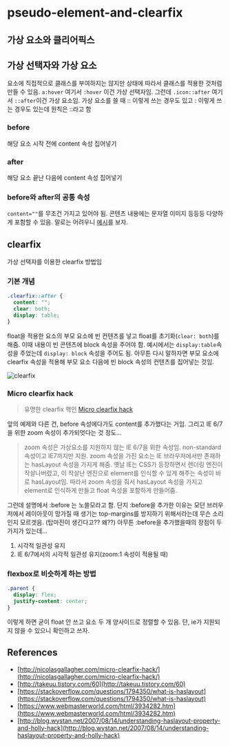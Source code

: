 # pseudo-element-and-clearfix

## 가상 요소와 클리어픽스

## 가상 선택자와 가상 요소

요소에 직접적으로 클래스를 부여하지는 않지만 상태에 따라서 클래스를 적용한 것처럼 만들 수 있음. `a:hover` 여기서 `:hover` 이건 가상 선택자임. 그런데 `.icon::after` 여기서 `::after`이건 가상 요소임. 가상 요소를 쓸 때 :: 이렇게 쓰는 경우도 있고 : 이렇게 쓰는 경우도 있는데 원칙은 ::라고 함

### before

해당 요소 시작 전에 content 속성 집어넣기

### after

해당 요소 끝난 다음에 content 속성 집어넣기

### before와 after의 공통 속성

`content=""`를 무조건 가지고 있어야 됨. 콘텐츠 내용에는 문자열 이미지 등등등 다양하게 포함할 수 있음. 말로는 어려우니 [예시](https://www.w3schools.com/cssref/tryit.asp?filename=trycss_content)를 보자.

## clearfix

가상 선택자를 이용한 clearfix 방법임

### 기본 개념

```css
.clearfix::after {
  content: "";
  clear: both;
  display: table;
}
```

float을 적용한 요소의 부모 요소에 빈 컨텐츠를 넣고 float를 초기화\(`clear: both`\)를 해줌. 이때 내용이 빈 콘텐츠에 block 속성을 주어야 함. 예시에서는 `display:table`속성을 주었는데 `display: block` 속성을 주어도 됨. 아무튼 다시 말하자면 부모 요소에 clearfix 속성을 적용해 부모 요소 다음에 빈 block 속성의 컨텐츠를 집어넣는 것임.

![clearfix](https://i.imgur.com/aOAWSIy.png)

### Micro clearfix hack

> 유명한 clearfix 핵인 [Micro clearfix hack](http://nicolasgallagher.com/micro-clearfix-hack/demo/)

앞의 예제와 다른 건, before 속성에다가도 content를 추가했다는 거임. 그리고 IE 6/7을 위한 zoom 속성이 추가되엇다는 것 정도...

> zoom 속성은 가상요소를 지원하지 않는 IE 6/7을 위한 속성임. non-standard 속성이고 IE7까지만 지원. zoom 속성을 가진 요소는 IE 브라우저에서만 존재하는 hasLayout 속성을 가지게 해줌. 옛날 IE는 CSS가 등장하면서 렌더링 엔진이 작살나버렸고, 이 작살난 엔진으로 element를 인식할 수 있게 해주는 속성이 바로 hasLayout임. 따라서 zoom 속성을 줘서 hasLayout 속성을 가지고 element로 인식하게 만들고 float 속성을 포함하게 만들어줌.

그런데 설명에서 :before 는 노쓸모라고 함. 단지 :before을 추가한 이유는 모던 브러우저에서 레이아웃이 망가질 때 생기는 top-margins를 방지하기 위해서라는데 무슨 소리인지 모르겟음. \(탑마진이 생긴다고?? 왜??\) 아무튼 :before을 추가했을때의 장점이 두 가지가 있는데...

1. 시각적 일관성 유지
2. IE 6/7에서의 시각적 일관성 유지\(zoom:1 속성이 적용될 때\)

### flexbox로 비슷하게 하는 방법

```css
.parent {
  display: flex;
  justify-content: center;
}
```

이렇게 하면 굳이 float 안 쓰고 요소 두 개 양사이드로 정렬할 수 있음. 단, ie가 지원되지 않을 수 있으니 확인하고 쓰자.

## References

* [http://nicolasgallagher.com/micro-clearfix-hack/](http://nicolasgallagher.com/micro-clearfix-hack/)
* [http://takeuu.tistory.com/60](http://takeuu.tistory.com/60)
* [https://stackoverflow.com/questions/1794350/what-is-haslayout](https://stackoverflow.com/questions/1794350/what-is-haslayout)
* [https://www.webmasterworld.com/html/3934282.htm](https://www.webmasterworld.com/html/3934282.htm)
* [http://blog.wystan.net/2007/08/14/understanding-haslayout-property-and-holly-hack](http://blog.wystan.net/2007/08/14/understanding-haslayout-property-and-holly-hack)

